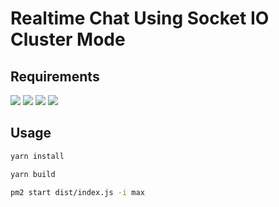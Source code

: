 # Realtime Chat Using Socket IO Cluster Mode

## Requirements

<img src="https://img.shields.io/badge/Node.js-%3E=20.0.0-blue?logo=nodedotjs&logoColor=339933" />
<img src="https://img.shields.io/badge/Yarn-%3E=3.0.0-blue?logo=yarn&logoColor=2C8EBB" />
<img src="https://img.shields.io/badge/Redis-black?logo=redis&logoColor=DC382D" />
<img src="https://img.shields.io/badge/PM2-black?logo=pm2&logoColor=2B037A" />


## Usage

```bash
yarn install
```

```bash
yarn build
```

```bash
pm2 start dist/index.js -i max
```
